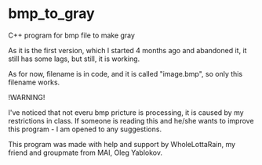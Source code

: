 # bmp_to_gray
C++ program for bmp file to make gray

As it is the first version, which I started 4 months ago and abandoned it, it still has some lags, but still, it is working.

As for now, filename is in code, and it is called "image.bmp", so only this filename works.

!WARNING!

I've noticed that not everu bmp pricture is processing, it is caused by my restrictions in class.
If someone is reading this and he/she wants to improve this program - I am opened to any suggestions.

This program was made with help and support by WholeLottaRain, my friend and groupmate from MAI, Oleg Yablokov.
